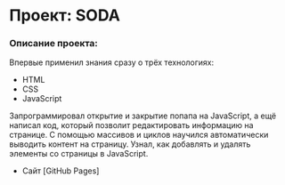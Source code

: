 # Проект: SODA

### Описание проекта:

Впервые применил знания сразу о трёх технологиях:

- HTML
- CSS
- JavaScript

Запрограммировал открытие и закрытие попапа на JavaScript, а ещё написал код, который позволит редактировать информацию на странице.
С помощью массивов и циклов научился автоматически выводить контент на страницу. Узнал, как добавлять и удалять элементы со страницы в JavaScript.

- Сайт [GitHub Pages]

